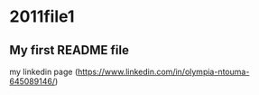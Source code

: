 # 2011file1
## My first README file
my linkedin page (https://www.linkedin.com/in/olympia-ntouma-645089146/)
